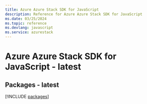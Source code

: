 ```yaml
---
title: Azure Azure Stack SDK for JavaScript
description: Reference for Azure Azure Stack SDK for JavaScript
ms.date: 03/25/2024
ms.topic: reference
ms.devlang: javascript
ms.service: azurestack
---
```

# Azure Azure Stack SDK for JavaScript - latest
## Packages - latest
[!INCLUDE [packages](azure-stack-index.md)]